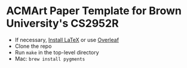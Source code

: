 # ACMArt Paper Template for Brown University's CS2952R

* If necessary, [Install LaTeX](https://www.latex-project.org/get/) or use [Overleaf](https://www.overleaf.com/)
* Clone the repo
* Run `make` in the top-level directory
* Mac: `brew install pygments` 
